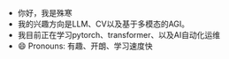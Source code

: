 - 你好，我是殊寒
- 我的兴趣方向是LLM、CV以及基于多模态的AGI。
- 我目前正在学习pytorch、transformer、以及AI自动化运维
- 😄 Pronouns: 有趣、开朗、学习速度快

